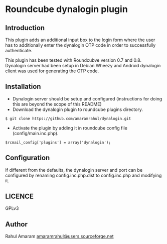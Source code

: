 Roundcube dynalogin plugin
==========================

Introduction
------------

This plugin adds an additional input box to the login form where the user has to additionally enter the dynalogin OTP code in order to successfully authenticate.

This plugin has been tested with Roundcubve version 0.7 and 0.8. Dynalogin server had been setup in Debian Wheezy and Android dynalogin client was used for generating the OTP code.


Installation
------------

* Dynalogin server should be setup and configured (instructions for doing this are beyond the scope of this README)
* Download the dynalogin plugin to roundcube plugins directory.  
```
$ git clone https://github.com/amaramrahul/dynalogin.git
```
* Activate the plugin by adding it in roundcube config file (config/main.inc.php).  
```
$rcmail_config['plugins'] = array('dynalogin');
```

Configuration
-------------

If different from the defaults, the dynalogin server and port can be configured by renaming config.inc.php.dist to config.inc.php and modifying it.


LICENCE
-------

GPLv3


Author
------

Rahul Amaram <amaramrahul@users.sourceforge.net>

